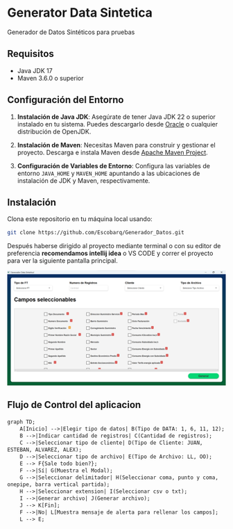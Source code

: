 # Generator Data Sintetica

Generador de Datos Sintéticos para pruebas

## Requisitos
- Java JDK 17 
- Maven 3.6.0 o superior

## Configuración del Entorno

1. **Instalación de Java JDK**: Asegúrate de tener Java JDK 22 o superior instalado en tu sistema. Puedes descargarlo desde [Oracle](https://www.oracle.com/java/technologies/downloads/?er=221886#java22) o cualquier distribución de OpenJDK.

2. **Instalación de Maven**: Necesitas Maven para construir y gestionar el proyecto. Descarga e instala Maven desde [Apache Maven Project](https://maven.apache.org/download.cgi).

3. **Configuración de Variables de Entorno**: Configura las variables de entorno `JAVA_HOME` y `MAVEN_HOME` apuntando a las ubicaciones de instalación de JDK y Maven, respectivamente.

## Instalación

Clona este repositorio en tu máquina local usando:

```bash
git clone https://github.com/Escobarq/Generador_Datos.git
```

Después haberse dirigido al proyecto mediante terminal o con su editor de preferencia **recomendamos intellij idea** o VS CODE
y correr el proyecto para ver la siguiente pantalla principal.

![Generador Datos FAlsos ](/images/generador.png "Generador Data Fake")

## Flujo de Control del aplicacion

```mermaid
graph TD;
    A[Inicio] -->|Elegir tipo de datos| B(Tipo de DATA: 1, 6, 11, 12);
    B -->|Indicar cantidad de registros| C(Cantidad de registros);
    C -->|Seleccionar tipo de cliente| D(Tipo de Cliente: JUAN, ESTEBAN, ALVAREZ, ALEX);
    D -->|Seleccionar tipo de archivo| E(Tipo de Archivo: LL, OO);
    E --> F{Sale todo bien?};
    F -->|Sí| G(Muestra el Modal);
    G -->|Seleccionar delimitador| H(Seleccionar coma, punto y coma, onepipe, barra vertical partida);
    H -->|Seleccionar extension| I(Seleccionar csv o txt);
    I -->|Generar archivo| J(Generar archivo);
    J --> K[Fin];
    F -->|No| L[Muestra mensaje de alerta para rellenar los campos];
    L --> E;
```
